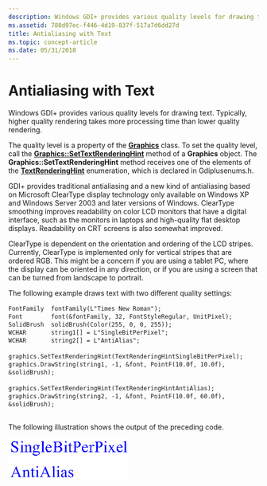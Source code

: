 ```yaml
---
description: Windows GDI+ provides various quality levels for drawing text. Typically, higher quality rendering takes more processing time than lower quality rendering.
ms.assetid: 780d97ec-f446-4d19-837f-517a7d6dd27d
title: Antialiasing with Text
ms.topic: concept-article
ms.date: 05/31/2018
---
```


# Antialiasing with Text

Windows GDI+ provides various quality levels for drawing text. Typically, higher quality rendering takes more processing time than lower quality rendering.

The quality level is a property of the [**Graphics**](/windows/desktop/api/gdiplusgraphics/nl-gdiplusgraphics-graphics) class. To set the quality level, call the [**Graphics::SetTextRenderingHint**](/windows/desktop/api/Gdiplusgraphics/nf-gdiplusgraphics-graphics-settextrenderinghint) method of a **Graphics** object. The **Graphics::SetTextRenderingHint** method receives one of the elements of the [**TextRenderingHint**](/windows/desktop/api/Gdiplusenums/ne-gdiplusenums-textrenderinghint) enumeration, which is declared in Gdiplusenums.h.

GDI+ provides traditional antialiasing and a new kind of antialiasing based on Microsoft ClearType display technology only available on Windows XP and Windows Server 2003 and later versions of Windows. ClearType smoothing improves readability on color LCD monitors that have a digital interface, such as the monitors in laptops and high-quality flat desktop displays. Readability on CRT screens is also somewhat improved.

ClearType is dependent on the orientation and ordering of the LCD stripes. Currently, ClearType is implemented only for vertical stripes that are ordered RGB. This might be a concern if you are using a tablet PC, where the display can be oriented in any direction, or if you are using a screen that can be turned from landscape to portrait.

The following example draws text with two different quality settings:


```
FontFamily  fontFamily(L"Times New Roman");
Font        font(&fontFamily, 32, FontStyleRegular, UnitPixel);
SolidBrush  solidBrush(Color(255, 0, 0, 255));
WCHAR       string1[] = L"SingleBitPerPixel";
WCHAR       string2[] = L"AntiAlias";

graphics.SetTextRenderingHint(TextRenderingHintSingleBitPerPixel);
graphics.DrawString(string1, -1, &font, PointF(10.0f, 10.0f), &solidBrush);

graphics.SetTextRenderingHint(TextRenderingHintAntiAlias);
graphics.DrawString(string2, -1, &font, PointF(10.0f, 60.0f), &solidBrush);
            
```



The following illustration shows the output of the preceding code.

![screen shot of a string whose characters have jagged edges contrasted with one with smooth edges](images/fontstext10.png)

 

 



